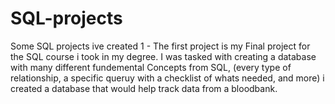 # SQL-projects
Some SQL projects ive created
1 - The first project is my Final project for the SQL course i took in my degree. I was tasked with creating a database with many different fundemental Concepts from SQL, (every type of relationship, a specific queruy with a checklist of whats needed, and more)
i created a database that would help track data from a bloodbank.
